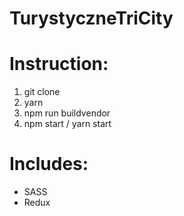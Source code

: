 # TurystyczneTriCity

# Instruction:
1. git clone
2. yarn
3. npm run buildvendor
4. npm start / yarn start

# Includes:
- SASS
- Redux
